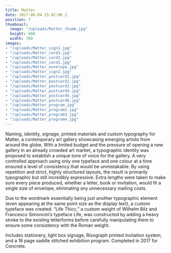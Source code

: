 ```yaml
---
title: Matter
date: 2017-06-04 15:42:00 Z
position: 7
thumbnail:
  image: "/uploads/Matter_thumb.jpg"
  height: 600
  width: 700
images:
- "/uploads/Matter_sign1.jpg"
- "/uploads/Matter_card3.jpg"
- "/uploads/Matter_card2.jpg"
- "/uploads/Matter_card1.jpg"
- "/uploads/Matter_envelope.jpg"
- "/uploads/Matter_sign2.jpg"
- "/uploads/Matter_postcard1.jpg"
- "/uploads/Matter_postcard2.jpg"
- "/uploads/Matter_postcard3.jpg"
- "/uploads/Matter_postcard4.jpg"
- "/uploads/Matter_postcard5.jpg"
- "/uploads/Matter_postcard6.jpg"
- "/uploads/Matter_program.jpg"
- "/uploads/Matter_program2.jpg"
- "/uploads/Matter_program3.jpg"
- "/uploads/Matter_program4.jpg"
---
```


Naming, identity, signage, printed materials and custom typography for Matter, a contemporary art gallery showcasing emerging artists from around the globe. With a limited budget and the pressure of opening a new gallery in an already crowded art market, a typographic identity was proposed to establish a unique tone of voice for the gallery. A very controlled approach using only one typeface and one colour at a time ensured a level of consistency that would be unmistakable. By using repetition and strict, highly structured layouts, the result is primarily typographic but still incredibly expressive. Extra lengths were taken to make sure every piece produced, whether a letter, book or invitation, would fit a single size of envelope, eliminating any unnecessary mailing costs.

Due to the wordmark essentially being just another typographic element (even appearing at the same point size as the display text), a custom typeface was created. “Life Thicc,” a custom weight of Wilhelm Bilz and Francesco Simoncini’s typeface Life, was constructed by adding a heavy stroke to the existing letterforms before carefully manipulating them to ensure some consistency with the Roman weight.

Includes stationery, light box signage, Risograph printed invitation system, and a 16 page saddle stitched exhibition program. Completed in 2017 for Concrete.